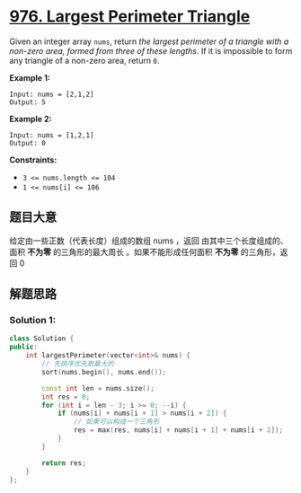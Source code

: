 # [976. Largest Perimeter Triangle](https://leetcode-cn.com/problems/largest-perimeter-triangle/)

Given an integer array `nums`, return *the largest perimeter of a triangle with a non-zero area, formed from three of these lengths*. If it is impossible to form any triangle of a non-zero area, return `0`.

 

**Example 1:**

```
Input: nums = [2,1,2]
Output: 5
```

**Example 2:**

```
Input: nums = [1,2,1]
Output: 0
```

 

**Constraints:**

- `3 <= nums.length <= 104`
- `1 <= nums[i] <= 106`

## 题目大意

给定由一些正数（代表长度）组成的数组 nums ，返回 由其中三个长度组成的、面积 **不为零** 的三角形的最大周长 。如果不能形成任何面积 **不为零** 的三角形，返回 0

## 解题思路


### Solution 1:



````c++
class Solution {
public:
    int largestPerimeter(vector<int>& nums) {
        // 先排序优先取最大的
        sort(nums.begin(), nums.end());

        const int len = nums.size();
        int res = 0;
        for (int i = len - 3; i >= 0; --i) {
            if (nums[i] + nums[i + 1] > nums[i + 2]) {
                // 如果可以构成一个三角形
                res = max(res, nums[i] + nums[i + 1] + nums[i + 2]);
            }
        }

        return res;
    }
};
````
